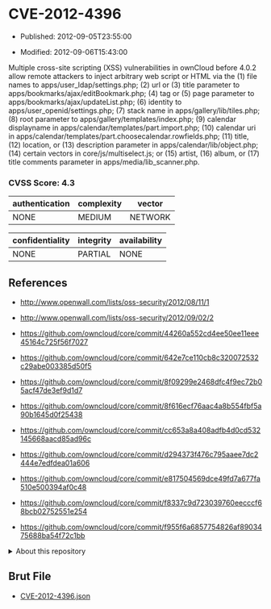 # CVE-2012-4396

- Published: 2012-09-05T23:55:00

- Modified: 2012-09-06T15:43:00

Multiple cross-site scripting (XSS) vulnerabilities in ownCloud before 4.0.2 allow remote attackers to inject arbitrary web script or HTML via the (1) file names to apps/user_ldap/settings.php; (2) url or (3) title parameter to apps/bookmarks/ajax/editBookmark.php; (4) tag or (5) page parameter to apps/bookmarks/ajax/updateList.php; (6) identity to apps/user_openid/settings.php; (7) stack name in apps/gallery/lib/tiles.php; (8) root parameter to apps/gallery/templates/index.php; (9) calendar displayname in apps/calendar/templates/part.import.php; (10) calendar uri in apps/calendar/templates/part.choosecalendar.rowfields.php; (11) title, (12) location, or (13) description parameter in apps/calendar/lib/object.php; (14) certain vectors in core/js/multiselect.js; or (15) artist, (16) album, or (17) title comments parameter in apps/media/lib_scanner.php.

### CVSS Score: **4.3**

| authentication | complexity | vector |
| --- | --- | --- |
| NONE | MEDIUM | NETWORK |

| confidentiality | integrity | availability |
| --- | --- | --- |
| NONE | PARTIAL | NONE |

## References

* http://www.openwall.com/lists/oss-security/2012/08/11/1

* http://www.openwall.com/lists/oss-security/2012/09/02/2

* https://github.com/owncloud/core/commit/44260a552cd4ee50ee11eee45164c725f56f7027

* https://github.com/owncloud/core/commit/642e7ce110cb8c320072532c29abe003385d50f5

* https://github.com/owncloud/core/commit/8f09299e2468dfc4f9ec72b05acf47de3ef9d1d7

* https://github.com/owncloud/core/commit/8f616ecf76aac4a8b554fbf5a90b1645d0f25438

* https://github.com/owncloud/core/commit/cc653a8a408adfb4d0cd532145668aacd85ad96c

* https://github.com/owncloud/core/commit/d294373f476c795aaee7dc2444e7edfdea01a606

* https://github.com/owncloud/core/commit/e817504569dce49fd7a677fa510e500394af0c48

* https://github.com/owncloud/core/commit/f8337c9d723039760eecccf68bcb02752551e254

* https://github.com/owncloud/core/commit/f955f6a6857754826af8903475688ba54f72c1bb

<details>
<summary>About this repository</summary> 

  This repository is part of the project [Live Hack CVE](https://github.com/Live-Hack-CVE). Main website can be found [www.live-hack.org](https://www.live-hack.org) 
  
  Made by [Sn0wAlice](https://github.com/Sn0wAlice) for the people that care about security and need to have a feed of the latest CVEs. Hope you enjoy it, don't forget to star the repo and follow me on [Twitter](https://twitter.com/Sn0wAlice) and [Github](https://github.com/Sn0wAlice). And that is my [personnal website](https://www.alice-snow.me/)

  - [Home Page](https://github.com/Live-Hack-CVE)
  - [Framework](https://github.com/Live-Hack-CVE/cve-framework)
  - [CVE database](https://github.com/Live-Hack-CVE/full_database)
  - [Changelog](https://github.com/Live-Hack-CVE/Changelog)
</details>

## Brut File

* [CVE-2012-4396.json](https://raw.githubusercontent.com/Live-Hack-CVE/full_database/main/cves/2012/CVE-2012-4396.json)

